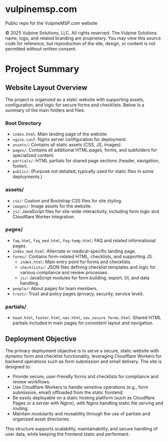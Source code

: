 # vulpinemsp.com
Public repo for the VulpineMSP.com website

© 2025 Vulpine Solutions, LLC. All rights reserved.
The Vulpine Solutions name, logo, and related branding are proprietary.
You may view this source code for reference, but reproduction of the site,
design, or content is not permitted without written consent.

# Project Summary

## Website Layout Overview

The project is organized as a static website with supporting assets, configuration, and logic for secure forms and checklists. Below is a summary of the main folders and files:

### Root Directory
- `index.html`: Main landing page of the website.
- `nginx.conf`: Nginx server configuration for deployment.
- `assets/`: Contains all static assets (CSS, JS, images).
- `pages/`: Contains all additional HTML pages, forms, and subfolders for specialized content.
- `partials/`: HTML partials for shared page sections (header, navigation, footer).
- `public/`: (Purpose not detailed; typically used for static files in some deployments.)

### assets/
- `css/`: Custom and Bootstrap CSS files for site styling.
- `images/`: Image assets for the website.
- `js/`: JavaScript files for site-wide interactivity, including form logic and Cloudflare Worker integration.

### pages/
- `faq.html`, `faq_med.html`, `faq-temp.html`: FAQ and related informational pages.
- `index_med.html`: Alternate or medical-specific landing page.
- `forms/`: Contains form-related HTML, checklists, and supporting JS.
  - `index.html`: Main entry point for forms and checklists.
  - `checklists/`: JSON files defining checklist templates and logic for various compliance and review processes.
  - `js/`: JavaScript modules for form building, export, UI, and data handling.
- `people/`: About pages for team members.
- `trust/`: Trust and policy pages (privacy, security, service level).

### partials/
- `head.html`, `footer.html`, `nav.html`, `nav_secure_forms.html`: Shared HTML partials included in main pages for consistent layout and navigation.

## Deployment Objective

The primary deployment objective is to serve a secure, static website with dynamic form and checklist functionality, leveraging Cloudflare Workers for backend operations such as form submission and email delivery. The site is designed to:

- Provide secure, user-friendly forms and checklists for compliance and review workflows.
- Use Cloudflare Workers to handle sensitive operations (e.g., form submission, email) offloaded from the static frontend.
- Be easily deployable on a static hosting platform (such as Cloudflare Pages or a server with Nginx), with Nginx handling static file serving and routing.
- Maintain modularity and reusability through the use of partials and organized asset directories.

This structure supports scalability, maintainability, and secure handling of user data, while keeping the frontend static and performant.